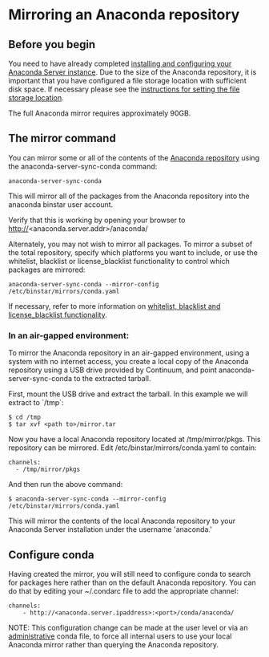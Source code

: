 Mirroring an Anaconda repository
================================

Before you begin
----------------

You need to have already completed [installing and configuring your
Anaconda Server instance](install.html). Due to the size of the Anaconda
repository, it is important that you have configured a file storage
location with sufficient disk space. If necessary please see the
[instructions for setting the file storage
location](install.html#configure-the-server).

The full Anaconda mirror requires approximately 90GB.

The mirror command
------------------

You can mirror some or all of the contents of the [Anaconda
repository](http://docs.continuum.io/anaconda/pkg-docs.html) using the
anaconda-server-sync-conda command:

    anaconda-server-sync-conda

This will mirror all of the packages from the Anaconda repository into
the anaconda binstar user account.

Verify that this is working by opening your browser to
<http://>&lt;anaconda.server.addr&gt;/anaconda/

Alternately, you may not wish to mirror all packages. To mirror a subset
of the total repository, specify which platforms you want to include, or
use the whitelist, blacklist or license\_blacklist functionality to
control which packages are mirrored:

    anaconda-server-sync-conda --mirror-config /etc/binstar/mirrors/conda.yaml

If necessary, refer to more information on [whitelist, blacklist and
license\_blacklist functionality](mirrors-sync-configuration.html).

### In an air-gapped environment:

To mirror the Anaconda repository in an air-gapped environment, using a
system with no internet access, you create a local copy of the Anaconda
repository using a USB drive provided by Continuum, and point
anaconda-server-sync-conda to the extracted tarball.

First, mount the USB drive and extract the tarball. In this example we
will extract to \`/tmp\`:

    $ cd /tmp
    $ tar xvf <path to>/mirror.tar

Now you have a local Anaconda repository located at /tmp/mirror/pkgs.
This repository can be mirrored. Edit /etc/binstar/mirrors/conda.yaml to
contain:

    channels:
      - /tmp/mirror/pkgs

And then run the above command:

    $ anaconda-server-sync-conda --mirror-config /etc/binstar/mirrors/conda.yaml

This will mirror the contents of the local Anaconda repository to your
Anaconda Server installation under the username 'anaconda.'

Configure conda
---------------

Having created the mirror, you will still need to configure conda to
search for packages here rather than on the default Anaconda repository.
You can do that by editing your \~/.condarc file to add the appropriate
channel:

    channels:
        - http://<anaconda.server.ipaddress>:<port>/conda/anaconda/

NOTE: This configuration change can be made at the user level or via an
[administrative](http://conda.pydata.org/docs/admin.html) conda file, to
force all internal users to use your local Anaconda mirror rather than
querying the Anaconda repository.
